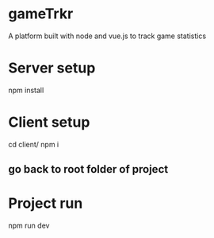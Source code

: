 # gameTrkr
A platform built with node and vue.js to track game statistics
# Server setup
npm install
# Client setup
cd client/
npm i
## go back to root folder of project
# Project run
npm run dev
